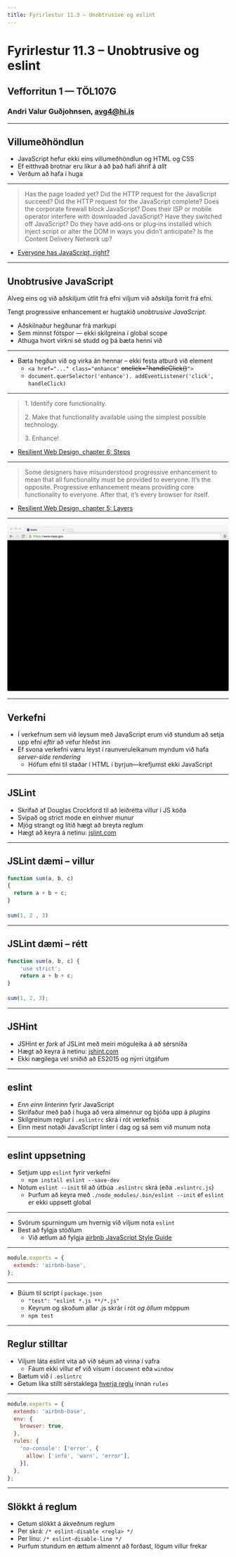 ```yaml
---
title: Fyrirlestur 11.3 – Unobtrusive og eslint
---
```


# Fyrirlestur 11.3 – Unobtrusive og eslint

## Vefforritun 1 — TÖL107G

### Andri Valur Guðjohnsen, [avg4@hi.is](mailto:avg4@hi.is)

---

## Villumeðhöndlun

* JavaScript hefur ekki eins villumeðhöndlun og HTML og CSS
* Ef eitthvað brotnar eru líkur á að það hafi áhrif á _allt_
* Verðum að hafa í huga

***

> Has the page loaded yet? Did the HTTP request for the JavaScript succeed? Did the HTTP request for the JavaScript complete? Does the corporate firewall block JavaScript? Does their ISP or mobile operator interfere with downloaded JavaScript? Have they switched off JavaScript? Do they have add‐ons or plug‐ins installed which inject script or alter the DOM in ways you didn’t anticipate? Is the Content Delivery Network up?
* [Everyone has JavaScript, right?](https://kryogenix.org/code/browser/everyonehasjs.html)

***

## Unobtrusive JavaScript

Alveg eins og við aðskiljum útlit frá efni viljum við aðskilja forrit frá efni.

Tengt progressive enhancement er hugtakið _unobtrusive JavaScript_.

* Aðskilnaður hegðunar frá markupi
* Sem minnst fótspor — ekki skilgreina í global scope
* Athuga hvort virkni sé studd og þá bæta henni við

***

* Bæta hegðun við og virka án hennar – ekki festa atburð við element
  - `<a href="..." class="enhance"` ~~onclick="handleClick()~~`">`
  - `document.querSelector('enhance'). addEventListener('click', handleClick)`

***

> 1\. Identify core functionality.
>
> 2\. Make that functionality available using the simplest possible technology.
>
> 3\. Enhance!

* [Resilient Web Design, chapter 6: Steps](https://resilientwebdesign.com/chapter6/)

***

> Some designers have misunderstood progressive enhancement to mean that all functionality must be provided to everyone. It’s the opposite. Progressive enhancement means providing core functionality to everyone. After that, it’s every browser for itself.
* [Resilient Web Design, chapter 5: Layers](https://resilientwebdesign.com/chapter5/)

***

![Geimurinn?](img/nasa.png)

***

## Verkefni

* Í verkefnum sem við leysum með JavaScript erum við stundum að setja upp efni _eftir_ að vefur hleðst inn
* Ef svona verkefni væru leyst í raunveruleikanum myndum við hafa _server-side rendering_
  - Höfum efni til staðar í HTML í byrjun—krefjumst ekki JavaScript

---

## JSLint

* Skrifað af Douglas Crockford til að leiðrétta villur í JS kóða
* Svipað og strict mode en einhver munur
* Mjög strangt og lítið hægt að breyta reglum
* Hægt að keyra á netinu: [jslint.com](http://jslint.com/)

***

## JSLint dæmi – villur

<!-- eslint-disable -->

```javascript
function sum(a, b, c)
{
  return a + b + c;
}

sum(1, 2 , 3)
```

***

## JSLint dæmi – rétt

<!-- eslint-disable -->

```javascript
function sum(a, b, c) {
    'use strict';
    return a + b + c;
}

sum(1, 2, 3);
```

***

## JSHint

* JSHint er _fork_ af JSLint með meiri möguleika á að sérsníða
* Hægt að keyra á netinu: [jshint.com](http://jshint.com/)
* Ekki nægilega vel sniðið að ES2015 og nýrri útgáfum

***

## eslint

* _Enn einn linterinn_ fyrir JavaScript
* Skrifaður með það í huga að vera almennur og bjóða upp á _plugins_
* Skilgreinum reglur í `.eslintrc` skrá í rót verkefnis
* Einn mest notaði JavaScript linter í dag og sá sem við munum nota

***

## eslint uppsetning

* Setjum upp `eslint` fyrir verkefni
  - `npm install eslint --save-dev`
* Notum `eslint --init` til að útbúa `.eslintrc` skrá (eða `.eslintrc.js`)
  - Þurfum að keyra með `./node_modules/.bin/eslint --init` ef `eslint` er ekki uppsett global

***

* Svörum spurningum um hvernig við viljum nota `eslint`
* Best að fylgja stöðlum
  - Við ætlum að fylgja [airbnb JavaScript Style Guide](https://github.com/airbnb/javascript)

***

```javascript
module.exports = {
  extends: 'airbnb-base',
};
```

***

* Búum til script í `package.json`
  - `"test": "eslint *.js **/*.js"`
  - Keyrum og skoðum allar .js skrár í rót _og öllum_ möppum
  - `npm test`

***

## Reglur stilltar

* Viljum láta eslint vita að við séum að vinna í vafra
  - Fáum ekki villur ef við vísum í `document` eða `window`
* Bætum við í `.eslintrc`
* Getum líka stillt sérstaklega [hverja reglu](https://eslint.org/docs/rules/) innan `rules`

***

```javascript
module.exports = {
  extends: 'airbnb-base',
  env: {
    browser: true,
  },
  rules: {
    'no-console': ['error', {
      allow: ['info', 'warn', 'error'],
    }],
  },
};
```

***

## Slökkt á reglum

* Getum slökkt á ákveðnum reglum
* Per skrá: `/* eslint-disable <regla> */`
* Per línu: `/* eslint-disable-line */`
* Þurfum stundum en ættum almennt að forðast, lögum villur frekar
